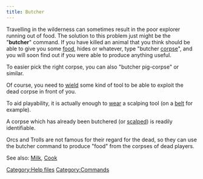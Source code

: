 ```yaml
---
title: Butcher
---
```


Travelling in the wilderness can sometimes result in the poor explorer
running out of food. The solution to this problem just might be the
"**butcher**" command. If you have killed an animal that you think
should be able to give you some [food](food "wikilink"), hides or
whatever, type "butcher [corpse](corpse "wikilink")", and you will soon
find out if you were able to produce anything useful.

To easier pick the right corpse, you can also "butcher pig-corpse" or
similar.

Of course, you need to [wield](wield "wikilink") some kind of tool to be
able to exploit the dead corpse in front of you.

To aid playability, it is actually enough to [wear](wear "wikilink") a
scalping tool (on a [belt](belt "wikilink") for example).

A corpse which has already been butchered (or
[scalped](scalp "wikilink")) is readily identifiable.

Orcs and Trolls are not famous for their regard for the dead, so they
can use the butcher command to produce "food" from the corpses of dead
players.

See also: [Milk](Milk "wikilink"), [Cook](Cook "wikilink")

[Category:Help files](Category:Help_files "wikilink")
[Category:Commands](Category:Commands "wikilink")